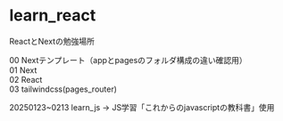 # learn_react

ReactとNextの勉強場所

00 Nextテンプレート（appとpagesのフォルダ構成の違い確認用）<br>
01 Next<br>
02 React<br>
03 tailwindcss(pages_router)


20250123~0213 learn_js → JS学習「これからのjavascriptの教科書」使用